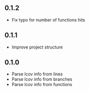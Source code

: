 ## 0.1.2

- Fix typo for number of functions hits

## 0.1.1

- Improve project structure

## 0.1.0

- Parse lcov info from lines
- Parse lcov info from branches
- Parse lcov info from functions
